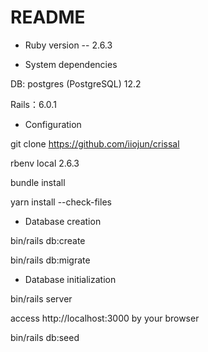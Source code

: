 # README

* Ruby version -- 2.6.3

* System dependencies

DB: postgres (PostgreSQL) 12.2

Rails：6.0.1

* Configuration

git clone https://github.com/iiojun/crissal

rbenv local 2.6.3

bundle install

yarn install --check-files

* Database creation

bin/rails db:create

bin/rails db:migrate

* Database initialization

bin/rails server

access http://localhost:3000 by your browser

bin/rails db:seed

